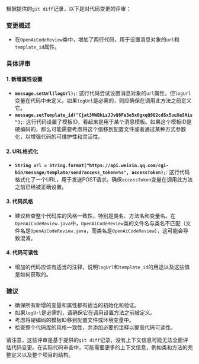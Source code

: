 根据提供的`git diff`记录，以下是对代码变更的评审：

### 变更概述
- 在`OpenAiCodeReview`类中，增加了两行代码，用于设置消息对象的`url`和`template_id`属性。

### 具体评审

#### 1. 新增属性设置
- **`message.setUrl(logUrl);`**: 这行代码尝试设置消息对象的`url`属性，但`logUrl`变量在代码中未定义。如果`logUrl`是必需的，则应确保在调用此方法之前定义它。
- **`message.setTemplate_id("Cjat3MWBkLsJJvQ8Fe3e5x0gxqQ9Q2cdSx5uuXeSHis");`**: 这行代码设置了模板ID，看起来是用于某个消息模板。如果这个模板ID是硬编码的，那么可能需要考虑将这个值移到配置文件或者通过某种方式参数化，以增强代码的可维护性和灵活性。

#### 2. URL格式化
- **`String url = String.format("https://api.weixin.qq.com/cgi-bin/message/template/send?access_token=%s", accessToken);`**: 这行代码格式化了一个URL，用于发送POST请求。确保`accessToken`变量在调用此方法之前已经被正确设置。

#### 3. 代码风格
- 建议检查整个代码库的风格一致性，特别是类名、方法名和变量名。在`OpenAiCodeReview.java`中，`OpenAiCodeReview`类的文件名与类名不匹配（文件名是`OpenAiCodeReview.java`，而类名是`OpenAiCodeReview`），这可能会导致混淆。

#### 4. 代码可读性
- 增加的代码应该有适当的注释，说明`logUrl`和`template_id`的用途以及这些值是如何获取的。

### 建议
- 确保所有新增的变量和属性都有适当的初始化和验证。
- 如果`logUrl`是必需的，请确保它在调用设置方法之前被定义。
- 考虑将硬编码的模板ID移到配置文件或环境变量中。
- 检查整个代码库的风格一致性，并添加必要的注释以提高代码可读性。

请注意，这些评审是基于提供的`git diff`记录，没有上下文信息可能无法全面评估代码变更。在实际代码审查中，可能需要更多的上下文信息，例如类和方法的完整定义以及整个项目的结构。